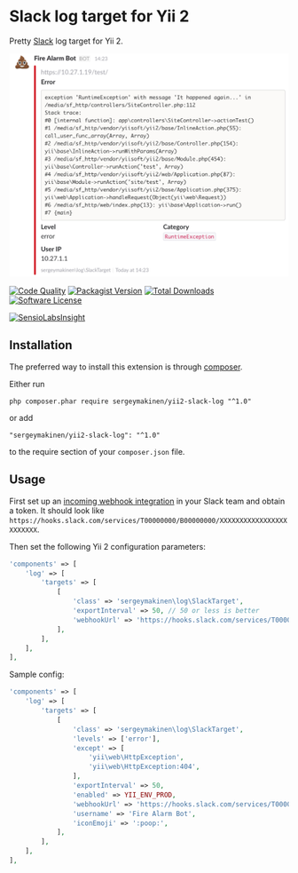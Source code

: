 # Slack log target for Yii 2

Pretty [Slack](https://slack.com) log target for Yii 2.

![Screenshot](README.png)

[![Code Quality](https://img.shields.io/scrutinizer/g/sergeymakinen/yii2-slack-log.svg?style=flat-square)](https://scrutinizer-ci.com/g/sergeymakinen/yii2-slack-log) [![Packagist Version](https://img.shields.io/packagist/v/sergeymakinen/yii2-slack-log.svg?style=flat-square)](https://packagist.org/packages/sergeymakinen/yii2-slack-log) [![Total Downloads](https://img.shields.io/packagist/dt/sergeymakinen/yii2-slack-log.svg?style=flat-square)](https://packagist.org/packages/sergeymakinen/yii2-slack-log) [![Software License](https://img.shields.io/badge/license-MIT-brightgreen.svg?style=flat-square)](LICENSE)

[![SensioLabsInsight](https://insight.sensiolabs.com/projects/ba92b44d-afd3-463d-9d61-95ac316537af/big.png)](https://insight.sensiolabs.com/projects/ba92b44d-afd3-463d-9d61-95ac316537af)

## Installation

The preferred way to install this extension is through [composer](https://getcomposer.org/download/).

Either run

```
php composer.phar require sergeymakinen/yii2-slack-log "^1.0"
```

or add

```
"sergeymakinen/yii2-slack-log": "^1.0"
```

to the require section of your `composer.json` file.

## Usage

First set up an [incoming webhook integration](https://my.slack.com/services/new/incoming-webhook/) in your Slack team and obtain a token. It should look like `https://hooks.slack.com/services/T00000000/B00000000/XXXXXXXXXXXXXXXXXXXXXXXX`.

Then set the following Yii 2 configuration parameters:

```php
'components' => [
    'log' => [
        'targets' => [
            [
                'class' => 'sergeymakinen\log\SlackTarget',
                'exportInterval' => 50, // 50 or less is better
                'webhookUrl' => 'https://hooks.slack.com/services/T00000000/B00000000/XXXXXXXXXXXXXXXXXXXXXXXX',
            ],
        ],
    ],
],
```

Sample config:

```php
'components' => [
    'log' => [
        'targets' => [
            [
                'class' => 'sergeymakinen\log\SlackTarget',
                'levels' => ['error'],
                'except' => [
                    'yii\web\HttpException',
                    'yii\web\HttpException:404',
                ],
                'exportInterval' => 50,
                'enabled' => YII_ENV_PROD,
                'webhookUrl' => 'https://hooks.slack.com/services/T00000000/B00000000/XXXXXXXXXXXXXXXXXXXXXXXX',
                'username' => 'Fire Alarm Bot',
                'iconEmoji' => ':poop:',
            ],
        ],
    ],
],
```

